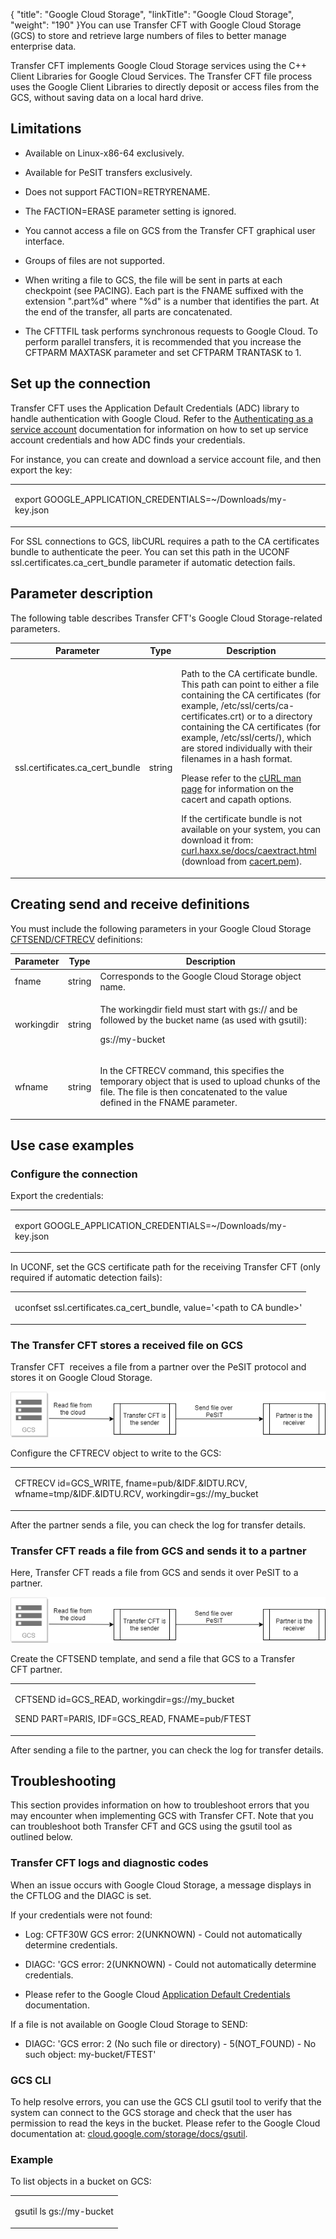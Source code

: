{
    "title": "Google Cloud Storage",
    "linkTitle": "Google Cloud Storage",
    "weight": "190"
}You can use Transfer CFT with Google Cloud Storage (GCS) to store and retrieve large numbers of files to better manage enterprise data.



Transfer CFT implements Google Cloud Storage services using the C++ Client Libraries for Google Cloud Services. The Transfer CFT file process uses the Google Client Libraries to directly deposit or access files from the GCS, without saving data on a local hard drive.



## Limitations



-   Available on Linux-x86-64 exclusively.

-   Available for PeSIT transfers exclusively.

-   Does not support FACTION=RETRYRENAME.

-   The FACTION=ERASE parameter setting is ignored.

-   You cannot access a file on GCS from the Transfer CFT graphical user interface.

-   Groups of files are not supported.

-   When writing a file to GCS, the file will be sent in parts at each checkpoint (see PACING). Each part is the FNAME suffixed with the extension ".part%d" where "%d" is a number that identifies the part. At the end of the transfer, all parts are concatenated.

-   The CFTTFIL task performs synchronous requests to Google Cloud. To perform parallel transfers, it is recommended that you increase the CFTPARM MAXTASK parameter and set CFTPARM TRANTASK to 1.



## <span id="Set"></span>Set up the connection



Transfer CFT uses the Application Default Credentials (ADC) library to handle authentication with Google Cloud. Refer to the [Authenticating as a service account](https://cloud.google.com/docs/authentication/production) documentation for information on how to set up service account credentials and how ADC finds your credentials.



For instance, you can create and download a service account file, and then export the key:



<table cellspacing="0">
   <col/>
   <tbody>
      <tr>
         <td>
            <p>export GOOGLE_APPLICATION_CREDENTIALS=~/Downloads/my-key.json</p>
         </td>
      </tr>
   </tbody>
</table>



For SSL connections to GCS, libCURL requires a path to the CA certificates bundle to authenticate the peer. You can set this path in the UCONF ssl.certificates.ca\_cert\_bundle parameter if automatic detection fails.



## Parameter description



The following table describes Transfer CFT's Google Cloud Storage-related parameters.



<table cellspacing="0">
   <col/>
   <col/>
   <col/>
   <thead>
      <tr>
         <th>Parameter</th>
         <th>Type</th>
         <th>Description</th>
      </tr>
   </thead>
   <tbody>
      <tr>
         <td>ssl.certificates.ca_cert_bundle         </td>
         <td>string         </td>
         <td>
            <p>Path to the CA certificate bundle. This path can point to either a file containing the CA certificates (for example, <span>/etc/ssl/certs/ca-certificates.crt</span>) or to a directory containing the CA certificates  (for example, <span>/etc/ssl/certs/</span>), which are stored individually with their filenames in a hash format. </p>
            <p>Please refer to the <a href="https://curl.haxx.se/docs/manpage.html#--cacert">cURL man page</a> for information on the <span>cacert </span>and <span>capath </span>options.</p>
            <p>If  the certificate bundle is not available on your system, you can download it from: <a href="https://curl.haxx.se/docs/caextract.html">curl.haxx.se/docs/caextract.html</a> (download from <a href="https://curl.haxx.se/ca/cacert.pem">cacert.pem</a>).</p>
         </td>
      </tr>
   </tbody>
</table>



## Creating send and receive definitions



You must include the following parameters in your Google Cloud Storage [CFTSEND/CFTRECV](../../c_intro_userinterfaces/command_summary) definitions:



<table cellspacing="0">
   <col/>
   <col/>
   <col/>
   <thead>
      <tr>
         <th>Parameter<a name="storageaccount"></a></th>
         <th>Type</th>
         <th>Description</th>
      </tr>
   </thead>
   <tbody>
      <tr>
         <td>fname         </td>
         <td>string          </td>
         <td>Corresponds to the Google Cloud Storage object name.         </td>
      </tr>
      <tr>
         <td>workingdir         </td>
         <td>string          </td>
         <td>
            <p>The workingdir field must start with gs:// and be followed by the bucket name (as used with gsutil):</p>
            <p><span>gs://my-bucket</span>
</p>
         </td>
      </tr>
      <tr>
         <td>wfname         </td>
         <td>string         </td>
         <td>
            <p>In the CFTRECV command, this specifies the temporary object that is used to upload chunks of the file. The file is then concatenated to the value defined in the FNAME parameter.</p>
         </td>
      </tr>
   </tbody>
</table>



## Use case examples



### Configure the connection



Export the credentials:



<table cellspacing="0">
   <col/>
   <tbody>
      <tr>
         <td>
            <p>export GOOGLE_APPLICATION_CREDENTIALS=~/Downloads/my-key.json</p>
         </td>
      </tr>
   </tbody>
</table>



In UCONF, set the GCS certificate path for the receiving Transfer CFT (only required if automatic detection fails):



<table cellspacing="0">
   <col/>
   <tbody>
      <tr>
         <td>
            <p>uconfset ssl.certificates.ca_cert_bundle, value='&lt;path to CA bundle&gt;'
</p>
         </td>
      </tr>
   </tbody>
</table>



### The Transfer CFT stores a received file on GCS



Transfer CFT  receives a file from a partner over the PeSIT protocol and stores it on Google Cloud Storage.



![](gcs_2.png)



Configure the CFTRECV object to write to the GCS:



<table cellspacing="0">
   <col/>
   <tbody>
      <tr>
         <td>
            <p>CFTRECV id=GCS_WRITE, fname=pub/&amp;IDF.&amp;IDTU.RCV, wfname=tmp/&amp;IDF.&amp;IDTU.RCV, workingdir=gs://my_bucket</p>
         </td>
      </tr>
   </tbody>
</table>



After the partner sends a file, you can check the log for transfer details.



### Transfer CFT reads a file from GCS and sends it to a partner



Here, Transfer CFT reads a file from GCS and sends it over PeSIT to a partner.



![](gcs_2.png)



Create the CFTSEND template, and send a file that GCS to a Transfer CFT partner.



<table cellspacing="0">
   <col/>
   <tbody>
      <tr>
         <td>
            <p>CFTSEND id=GCS_READ, workingdir=gs://my_bucket
</p>
            <p>SEND PART=PARIS, IDF=GCS_READ, FNAME=pub/FTEST</p>
         </td>
      </tr>
   </tbody>
</table>



After sending a file to the partner, you can check the log for transfer details.



## Troubleshooting



This section provides information on how to troubleshoot errors that you may encounter when implementing GCS with Transfer CFT. Note that you can troubleshoot both Transfer CFT and GCS using the gsutil tool as outlined below.



### Transfer CFT logs and diagnostic codes



When an issue occurs with Google Cloud Storage, a message displays in the CFTLOG and the DIAGC is set.



If your credentials were not found:



-   Log: CFTF30W GCS error: 2(UNKNOWN) - Could not automatically determine credentials.

-   DIAGC: 'GCS error: 2(UNKNOWN) - Could not automatically determine credentials.



<!-- -->



-   Please refer to the Google Cloud [Application Default Credentials](https://cloud.google.com/docs/authentication/production) documentation.



If a file is not available on Google Cloud Storage to SEND:



-   DIAGC: 'GCS error: 2 (No such file or directory) - 5(NOT\_FOUND) - No such object: my-bucket/FTEST'



### GCS CLI



To help resolve errors, you can use the GCS CLI gsutil tool to verify that the system can connect to the GCS storage and check that the user has permission to read the keys in the bucket. Please refer to the Google Cloud documentation at: [cloud.google.com/storage/docs/gsutil](https://cloud.google.com/storage/docs/gsutil).



### Example



To list objects in a bucket on GCS:



<table cellspacing="0">
   <col/>
   <tbody>
      <tr>
         <td>
            <p>gsutil ls gs://my-bucket</p>
         </td>
      </tr>
   </tbody>
</table>

